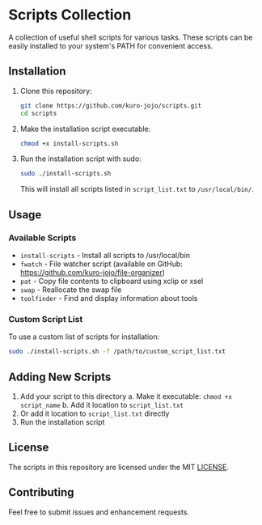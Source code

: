 # Scripts Collection

A collection of useful shell scripts for various tasks. These scripts can be easily installed to your system's PATH for convenient access.

## Installation

1. Clone this repository:
   ```bash
   git clone https://github.com/kuro-jojo/scripts.git
   cd scripts
   ```

2. Make the installation script executable:
   ```bash
   chmod +x install-scripts.sh
   ```

3. Run the installation script with sudo:
   ```bash
   sudo ./install-scripts.sh
   ```
   This will install all scripts listed in `script_list.txt` to `/usr/local/bin/`.

## Usage

### Available Scripts

- `install-scripts` - Install all scripts to /usr/local/bin
- `fwatch` - File watcher script (available on GitHub: https://github.com/kuro-jojo/file-organizer)
- `pat` - Copy file contents to clipboard using xclip or xsel
- `swap` - Reallocate the swap file
- `toolfinder` - Find and display information about tools

### Custom Script List

To use a custom list of scripts for installation:

```bash
sudo ./install-scripts.sh -f /path/to/custom_script_list.txt
```

## Adding New Scripts

1. Add your script to this directory
    a. Make it executable: `chmod +x script_name`
    b. Add it location to `script_list.txt`
2. Or add it location to `script_list.txt` directly
3. Run the installation script

## License

The scripts in this repository are licensed under the MIT [LICENSE](LICENSE).

## Contributing

Feel free to submit issues and enhancement requests.
